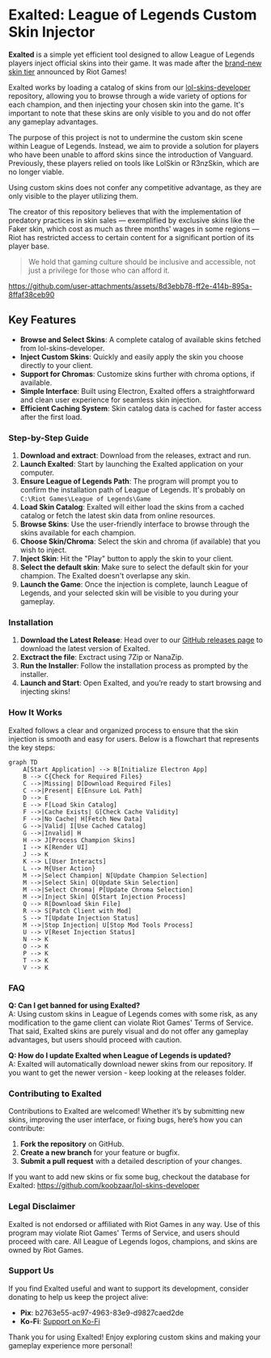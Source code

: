 # Exalted: League of Legends Custom Skin Injector

**Exalted** is a simple yet efficient tool designed to allow League of Legends players inject official skins into their game. It was made after the [brand-new skin tier](https://www.leagueoflegends.com/en-us/news/game-updates/dev-exalted-skins-the-mythic-shop-and-nexus-finishers/) announced by Riot Games!

Exalted works by loading a catalog of skins from our [lol-skins-developer](https://github.com/koobzaar/lol-skins-developer) repository, allowing you to browse through a wide variety of options for each champion, and then injecting your chosen skin into the game. It's important to note that these skins are only visible to you and do not offer any gameplay advantages.

The purpose of this project is not to undermine the custom skin scene within League of Legends. Instead, we aim to provide a solution for players who have been unable to afford skins since the introduction of Vanguard. Previously, these players relied on tools like LolSkin or R3nzSkin, which are no longer viable.

Using custom skins does not confer any competitive advantage, as they are only visible to the player utilizing them. 

The creator of this repository believes that with the implementation of predatory practices in skin sales — exemplified by exclusive skins like the Faker skin, which cost as much as three months' wages in some regions — Riot has restricted access to certain content for a significant portion of its player base. 

> We hold that gaming culture should be inclusive and accessible, not just a privilege for those who can afford it.

https://github.com/user-attachments/assets/8d3ebb78-ff2e-414b-895a-8ffaf38ceb90

## Key Features

- **Browse and Select Skins**: A complete catalog of available skins fetched from lol-skins-developer.
- **Inject Custom Skins**: Quickly and easily apply the skin you choose directly to your client.
- **Support for Chromas**: Customize skins further with chroma options, if available.
- **Simple Interface**: Built using Electron, Exalted offers a straightforward and clean user experience for seamless skin injection.
- **Efficient Caching System**: Skin catalog data is cached for faster access after the first load.

### Step-by-Step Guide

1. **Download and extract**: Download from the releases, extract and run.
2. **Launch Exalted**: Start by launching the Exalted application on your computer.
3. **Ensure League of Legends Path**: The program will prompt you to confirm the installation path of League of Legends. It's probably on `C:\Riot Games\League of Legends\Game`
4. **Load Skin Catalog**: Exalted will either load the skins from a cached catalog or fetch the latest skin data from online resources.
5. **Browse Skins**: Use the user-friendly interface to browse through the skins available for each champion.
6. **Choose Skin/Chroma**: Select the skin and chroma (if available) that you wish to inject.
7. **Inject Skin**: Hit the "Play" button to apply the skin to your client.
8. **Select the default skin**: Make sure to select the default skin for your champion. The Exalted doesn't overlapse any skin.
9. **Launch the Game**: Once the injection is complete, launch League of Legends, and your selected skin will be visible to you during your gameplay.

### Installation

1. **Download the Latest Release**: Head over to our [GitHub releases page](https://github.com/koobzaar/Exalted/releases) to download the latest version of Exalted.
2. **Exctract the file**: Exctract using 7Zip or NanaZip.
3. **Run the Installer**: Follow the installation process as prompted by the installer.
4. **Launch and Start**: Open Exalted, and you’re ready to start browsing and injecting skins!
### How It Works

Exalted follows a clear and organized process to ensure that the skin injection is smooth and easy for users. Below is a flowchart that represents the key steps:

```mermaid
graph TD
    A[Start Application] --> B[Initialize Electron App]
    B --> C{Check for Required Files}
    C -->|Missing| D[Download Required Files]
    C -->|Present| E[Ensure LoL Path]
    D --> E
    E --> F[Load Skin Catalog]
    F -->|Cache Exists| G[Check Cache Validity]
    F -->|No Cache| H[Fetch New Data]
    G -->|Valid| I[Use Cached Catalog]
    G -->|Invalid| H
    H --> J[Process Champion Skins]
    I --> K[Render UI]
    J --> K
    K --> L[User Interacts]
    L --> M{User Action}
    M -->|Select Champion| N[Update Champion Selection]
    M -->|Select Skin| O[Update Skin Selection]
    M -->|Select Chroma| P[Update Chroma Selection]
    M -->|Inject Skin| Q[Start Injection Process]
    Q --> R[Download Skin File]
    R --> S[Patch Client with Mod]
    S --> T[Update Injection Status]
    M -->|Stop Injection| U[Stop Mod Tools Process]
    U --> V[Reset Injection Status]
    N --> K
    O --> K
    P --> K
    T --> K
    V --> K
```

### FAQ

**Q: Can I get banned for using Exalted?**  
A: Using custom skins in League of Legends comes with some risk, as any modification to the game client can violate Riot Games' Terms of Service. That said, Exalted skins are purely visual and do not offer any gameplay advantages, but users should proceed with caution.

**Q: How do I update Exalted when League of Legends is updated?**  
A: Exalted will automatically download newer skins from our repository. If you want to get the newer version - keep looking at the releases folder.

### Contributing to Exalted

Contributions to Exalted are welcomed! Whether it’s by submitting new skins, improving the user interface, or fixing bugs, here’s how you can contribute:

1. **Fork the repository** on GitHub.
2. **Create a new branch** for your feature or bugfix.
3. **Submit a pull request** with a detailed description of your changes.

If you want to add new skins or fix some bug, checkout the database for Exalted: https://github.com/koobzaar/lol-skins-developer

### Legal Disclaimer

Exalted is not endorsed or affiliated with Riot Games in any way. Use of this program may violate Riot Games' Terms of Service, and users should proceed with care. All League of Legends logos, champions, and skins are owned by Riot Games.

### Support Us

If you find Exalted useful and want to support its development, consider donating to help us keep the project alive:

- **Pix**: b2763e55-ac97-4963-83e9-d9827caed2de
- **Ko-Fi**: [Support on Ko-Fi](https://ko-fi.com/koobzaar)

Thank you for using Exalted! Enjoy exploring custom skins and making your gameplay experience more personal!
